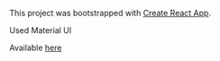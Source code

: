 This project was bootstrapped with [Create React App](https://github.com/facebook/create-react-app).

Used Material UI

Available [here](https://icelandico.github.io/timer-react/)


